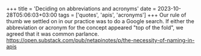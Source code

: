 +++
title = 'Deciding on abbreviations and acronyms'
date = 2023-10-28T05:06:03+03:00
tags = ['quotes', 'apis', 'acronyms']
+++
Our rule of thumb we settled on in our practice was to do a Google search. If either the abbreviation or acronym for the concept appeared "top of the fold", we agreed that it was common parlance.
https://open.substack.com/pub/netapinotes/p/the-necessity-of-naming-in-apis